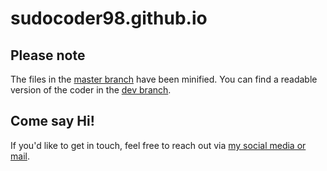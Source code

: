 # sudocoder98.github.io

## Please note
The files in the [master branch](https://github.com/sudocoder98/sudocoder98.github.io/tree/master) have been minified.
You can find a readable version of the coder in the [dev branch](https://github.com/sudocoder98/sudocoder98.github.io/tree/dev).

## Come say Hi!
If you'd like to get in touch, feel free to reach out via [my social media or mail](https://sudocoder98.github.io/follow.html).